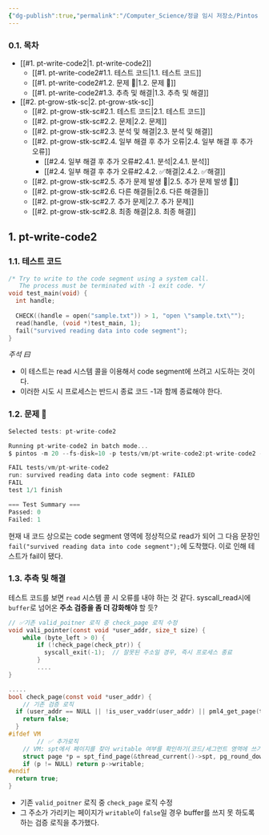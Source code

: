 ```yaml
---
{"dg-publish":true,"permalink":"/Computer_Science/정글 임시 저장소/Pintos VM/Pintos VM - pt-writ-code2 테스트/","noteIcon":"","created":"2025-10-04T21:19:42.536+09:00","updated":"2025-10-15T16:24:40.883+09:00"}
---
```




### 0.1.  목차

- [[#1.  pt-write-code2|1.  pt-write-code2]]
	- [[#1.  pt-write-code2#1.1.  테스트 코드|1.1.  테스트 코드]]
	- [[#1.  pt-write-code2#1.2.  문제 💢|1.2.  문제 💢]]
	- [[#1.  pt-write-code2#1.3.  추측 및 해결|1.3.  추측 및 해결]]
- [[#2.  pt-grow-stk-sc|2.  pt-grow-stk-sc]]
	- [[#2.  pt-grow-stk-sc#2.1.  테스트 코드|2.1.  테스트 코드]]
	- [[#2.  pt-grow-stk-sc#2.2.  문제|2.2.  문제]]
	- [[#2.  pt-grow-stk-sc#2.3.  분석 및 해결|2.3.  분석 및 해결]]
	- [[#2.  pt-grow-stk-sc#2.4.  일부 해결 후 추가 오류|2.4.  일부 해결 후 추가 오류]]
		- [[#2.4.  일부 해결 후 추가 오류#2.4.1.  분석|2.4.1.  분석]]
		- [[#2.4.  일부 해결 후 추가 오류#2.4.2.  ✅해결|2.4.2.  ✅해결]]
	- [[#2.  pt-grow-stk-sc#2.5.  추가 문제 발생 💢|2.5.  추가 문제 발생 💢]]
	- [[#2.  pt-grow-stk-sc#2.6.  다른 해결들|2.6.  다른 해결들]]
	- [[#2.  pt-grow-stk-sc#2.7.  추가 문제|2.7.  추가 문제]]
	- [[#2.  pt-grow-stk-sc#2.8.  최종 해결|2.8.  최종 해결]]

## 1.  pt-write-code2

### 1.1.  테스트 코드 
```c
/* Try to write to the code segment using a system call.
   The process must be terminated with -1 exit code. */
void test_main(void) {
  int handle;
  
  CHECK((handle = open("sample.txt")) > 1, "open \"sample.txt\"");
  read(handle, (void *)test_main, 1);
  fail("survived reading data into code segment");
}
```
*주석 曰*
- 이 테스트는 read 시스템 콜을 이용해서 code segment에 쓰려고 시도하는 것이다.
- 이러한 시도 시 프로세스는 반드시 종료 코드 -1과 함께 종료해야 한다.

### 1.2.  문제 💢
```c
Selected tests: pt-write-code2

Running pt-write-code2 in batch mode... 
$ pintos -m 20 --fs-disk=10 -p tests/vm/pt-write-code2:pt-write-code2 -p ../../tests/vm/sample.txt:sample.txt --swap-disk=4 -- -q -f run 'pt-write-code2'

FAIL tests/vm/pt-write-code2
run: survived reading data into code segment: FAILED
FAIL
test 1/1 finish

=== Test Summary ===
Passed: 0
Failed: 1
```
현재 내 코드 상으로는 code segment 영역에 정상적으로 read가 되어 그 다음 문장인 `fail("survived reading data into code segment");`에 도착했다. 이로 인해 테스트가 fail이 됐다.

### 1.3.  추측 및 해결 
테스트 코드를 보면 `read` 시스템 콜 시 오류를 내야 하는 것 같다.
syscall_read시에 `buffer`로 넘어온 **주소 검증을 좀 더 강화해야** 할 듯?
```C
// ✅기존 valid_poitner 로직 중 check_page 로직 수정
void vali_pointer(const void *user_addr, size_t size) {
	while (byte_left > 0) {
	    if (!check_page(check_ptr)) {
	      syscall_exit(-1);  // 잘못된 주소일 경우, 즉시 프로세스 종료
	    }
	    ....	    
}

.....
bool check_page(const void *user_addr) {
	// 기존 검증 로직 
  if (user_addr == NULL || !is_user_vaddr(user_addr) || pml4_get_page(thread_current()->pml4, user_addr) == NULL){
    return false;
  }
#ifdef VM
		// ✅ 추가로직 
    // VM: spt에서 페이지를 찾아 writable 여부를 확인하기(코드/세그먼트 영역에 쓰기 불가능하도록)
    struct page *p = spt_find_page(&thread_current()->spt, pg_round_down(user_addr));
    if (p != NULL) return p->writable;
#endif
  return true;
}
```
- 기존 `valid_poitner` 로직 중 `check_page` 로직 수정
- 그 주소가 가리키는 페이지가 `writable`이 `false`일 경우 buffer를 쓰지 못 하도록 하는 검증 로직을 추가했다.


